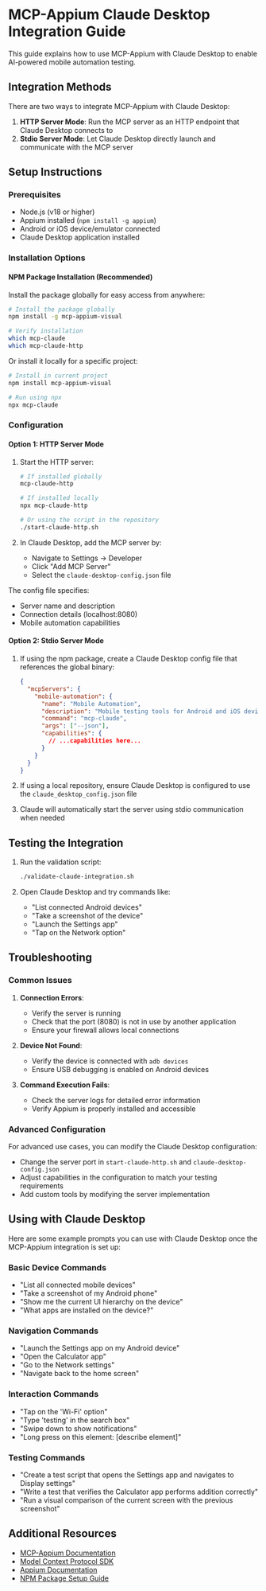 # MCP-Appium Claude Desktop Integration Guide

This guide explains how to use MCP-Appium with Claude Desktop to enable AI-powered mobile automation testing.

## Integration Methods

There are two ways to integrate MCP-Appium with Claude Desktop:

1. **HTTP Server Mode**: Run the MCP server as an HTTP endpoint that Claude Desktop connects to
2. **Stdio Server Mode**: Let Claude Desktop directly launch and communicate with the MCP server

## Setup Instructions

### Prerequisites

- Node.js (v18 or higher)
- Appium installed (`npm install -g appium`)
- Android or iOS device/emulator connected
- Claude Desktop application installed

### Installation Options

#### NPM Package Installation (Recommended)

Install the package globally for easy access from anywhere:

```bash
# Install the package globally
npm install -g mcp-appium-visual

# Verify installation
which mcp-claude
which mcp-claude-http
```

Or install it locally for a specific project:

```bash
# Install in current project
npm install mcp-appium-visual

# Run using npx
npx mcp-claude
```

### Configuration

#### Option 1: HTTP Server Mode

1. Start the HTTP server:

   ```bash
   # If installed globally
   mcp-claude-http

   # If installed locally
   npx mcp-claude-http

   # Or using the script in the repository
   ./start-claude-http.sh
   ```

2. In Claude Desktop, add the MCP server by:
   - Navigate to Settings → Developer
   - Click "Add MCP Server"
   - Select the `claude-desktop-config.json` file

The config file specifies:

- Server name and description
- Connection details (localhost:8080)
- Mobile automation capabilities

#### Option 2: Stdio Server Mode

1. If using the npm package, create a Claude Desktop config file that references the global binary:

   ```json
   {
     "mcpServers": {
       "mobile-automation": {
         "name": "Mobile Automation",
         "description": "Mobile testing tools for Android and iOS devices using Appium",
         "command": "mcp-claude",
         "args": ["--json"],
         "capabilities": {
           // ...capabilities here...
         }
       }
     }
   }
   ```

2. If using a local repository, ensure Claude Desktop is configured to use the `claude_desktop_config.json` file

3. Claude will automatically start the server using stdio communication when needed

## Testing the Integration

1. Run the validation script:

   ```bash
   ./validate-claude-integration.sh
   ```

2. Open Claude Desktop and try commands like:
   - "List connected Android devices"
   - "Take a screenshot of the device"
   - "Launch the Settings app"
   - "Tap on the Network option"

## Troubleshooting

### Common Issues

1. **Connection Errors**:

   - Verify the server is running
   - Check that the port (8080) is not in use by another application
   - Ensure your firewall allows local connections

2. **Device Not Found**:

   - Verify the device is connected with `adb devices`
   - Ensure USB debugging is enabled on Android devices

3. **Command Execution Fails**:
   - Check the server logs for detailed error information
   - Verify Appium is properly installed and accessible

### Advanced Configuration

For advanced use cases, you can modify the Claude Desktop configuration:

- Change the server port in `start-claude-http.sh` and `claude-desktop-config.json`
- Adjust capabilities in the configuration to match your testing requirements
- Add custom tools by modifying the server implementation

## Using with Claude Desktop

Here are some example prompts you can use with Claude Desktop once the MCP-Appium integration is set up:

### Basic Device Commands

- "List all connected mobile devices"
- "Take a screenshot of my Android phone"
- "Show me the current UI hierarchy on the device"
- "What apps are installed on the device?"

### Navigation Commands

- "Launch the Settings app on my Android device"
- "Open the Calculator app"
- "Go to the Network settings"
- "Navigate back to the home screen"

### Interaction Commands

- "Tap on the 'Wi-Fi' option"
- "Type 'testing' in the search box"
- "Swipe down to show notifications"
- "Long press on this element: [describe element]"

### Testing Commands

- "Create a test script that opens the Settings app and navigates to Display settings"
- "Write a test that verifies the Calculator app performs addition correctly"
- "Run a visual comparison of the current screen with the previous screenshot"

## Additional Resources

- [MCP-Appium Documentation](https://github.com/rahulec08/mcp-appium)
- [Model Context Protocol SDK](https://github.com/anthropics/model-context-protocol)
- [Appium Documentation](https://appium.io/docs/en/latest/)
- [NPM Package Setup Guide](./NPM_PACKAGE_SETUP.md)
